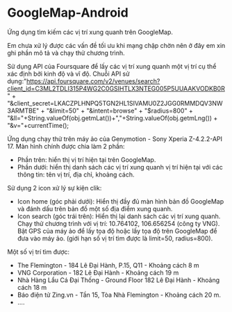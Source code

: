 # GoogleMap-Android
Ứng dụng tìm kiếm các vị trí xung quanh trên GoogleMap.

Em chưa xử lý được các vấn đề tối ưu khi mạng chập chờn nên ở đây em xin ghi phần mô tả và chạy thử chương trình.

Sử dụng API của Foursquare để lấy các vị trí xung quanh một vị trí cụ thể xác định bởi kinh độ và vĩ độ.
Chuỗi API sử dụng:"https://api.foursquare.com/v2/venues/search?client_id=C3ML2TDLI315P4WG2C0GSIHTLX3NTEG005P5UUAAKVODKB0R" +
                                            "&client_secret=LKACZPLHNPQ5TGN2HL1SIVAMU0Z2JGG0RMMDQV3NW3ARMTBE" +
                                            "&limit=50" +
                                            "&intent=browse" +
                                            "$radius=800" +
                                            "&ll="+String.valueOf(obj.getmLat())+","+String.valueOf(obj.getmLng()) +
                                            "&v="+currentTime();

Ứng dụng chạy thử trên máy ảo của Genymotion - Sony Xperia Z-4.2.2-API 17. Màn hình chính được chia làm 2 phần:
 - Phần trên: hiển thị vị trí hiện tại trên GoogleMap.
 - Phần dưới: hiển thị danh sách các vị trí xung quanh vị trí hiện tại với các thông tin: tên vị trí, địa chỉ, khoảng cách.

Sử dụng 2 icon xử lý sự kiện clik:
 - Icon home (góc phải dưới): Hiển thị đầy đủ màn hình bản đồ GoogleMap và đánh dấu trên bản đồ một số địa điểm xung quanh.
 - Icon search (góc trái trên): Hiển thị lại danh sách các vị trí xung quanh.
Chạy thử chương trình với vị trí: 10.764102, 106.656254 (công ty VNG). Bật GPS của máy ảo để lấy tọa độ hoặc lấy tọa độ trên GoogleMap để đưa vào máy ảo. (giới hạn số vị trí tìm được là limit=50, radius=800).

Một số vị trí tìm được:
 + The Flemington - 184 Lê Đại Hành, P.15, Q11 - Khoảng cách 8 m
 + VNG Corporation - 182 Lê Đại Hành - Khoảng cách 19 m
 + Nhà Hàng Lẩu Cá Đại Thống - Ground Floor 182 Lê Đại Hành - Khoảng cách 18 m
 + Báo điện tử Zing.vn - Tần 15, Tòa Nhà Flemington - Khoảng cách 20 m.
 + ....

